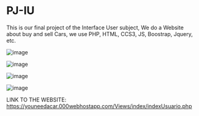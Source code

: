 # PJ-IU
This is our final project of the Interface User subject, We do a Website about buy and sell Cars, we use PHP, HTML, CCS3, JS, Boostrap, Jquery, etc.


![image](https://user-images.githubusercontent.com/72418729/173404902-8e84c1b6-b516-475e-80f9-8d00d696986d.png)

![image](https://user-images.githubusercontent.com/72418729/173404959-f21c98ac-cefb-4c7b-8522-f00f314399c2.png)

![image](https://user-images.githubusercontent.com/72418729/173405030-9386538d-20dc-4fcf-b19a-cb88ad68c209.png)

![image](https://user-images.githubusercontent.com/72418729/173405070-b58bfbd4-0f15-4ace-a780-39927d8430cf.png)


LINK TO THE WEBSITE: https://youneedacar.000webhostapp.com/Views/index/indexUsuario.php
